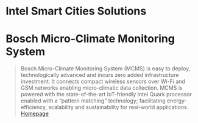 # Intel Smart Cities Solutions

# Bosch Micro-Climate Monitoring System

> Bosch Micro-Climate Monitoring System (MCMS) is easy to deploy, technologically advanced and incurs zero added infrastructure investment. It connects compact wireless sensors over Wi-Fi and GSM networks enabling micro-climatic data collection. MCMS is powered with the state-of-the-art IoT-friendly Intel Quark processor enabled with a “pattern matching” technology; facilitating energy-efficiency, scalability and sustainability for real-world applications. [Homepage](http://www.bosch-india-software.com/en/tech_next/mcms/mcms_1.html)